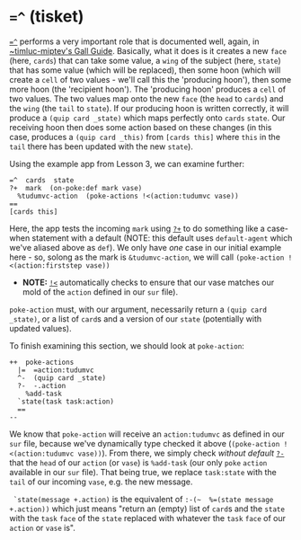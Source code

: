 # `=^` (tisket)

[`=^`](https://urbit.org/docs/reference/hoon-expressions/rune/tis/#tisket) performs a very important role that is documented well, again, in [~timluc-miptev's Gall Guide](https://github.com/timlucmiptev/gall-guide/blob/master/poke.md#the--idiom).  Basically, what it does is it creates a new `face` (here, `cards`) that can take some value, a `wing` of the subject (here, `state`) that has some value (which will be replaced), then some hoon (which will create a `cell` of two values - we'll call this the 'producing hoon'), then some more hoon (the 'recipient hoon').  The 'producing hoon' produces a `cell` of two values.  The two values map onto the new `face` (the `head` to `cards`) and the `wing` (the `tail` to `state`).  If our producing hoon is written correctly, it will produce a `(quip card _state)` which maps perfectly onto `cards` `state`.  Our receiving hoon then does some action based on these changes (in this case, produces a `(quip card _this)` from `[cards this]` where `this` in the `tail` there has been updated with the new `state`).

Using the example app from Lesson 3, we can examine further:
```
=^  cards  state
?+  mark  (on-poke:def mark vase)
  %tudumvc-action  (poke-actions !<(action:tudumvc vase))
==
[cards this]
```
Here, the app tests the incoming `mark` using [`?+`](https://urbit.org/docs/reference/hoon-expressions/rune/wut/#wutlus) to do something like a case-when statement with a default (NOTE: this default uses `default-agent` which we've aliased above as `def`).  We only have _one_ case in our initial example here - so, solong as the mark is `&tudumvc-action`, we will call `(poke-action !<(action:firststep vase))`
  * **NOTE:** [`!<`](https://urbit.org/docs/reference/hoon-expressions/rune/zap/#zapgal) automatically checks to ensure that our vase matches our mold of the `action` defined in our `sur` file).

`poke-action` must, with our argument, necessarily return a `(quip card _state)`, or a list of `card`s and a version of our `state` (potentially with updated values).

To finish examining this section, we should look at `poke-action`:
```
++  poke-actions
  |=  =action:tudumvc
  ^-  (quip card _state)
  ?-  -.action
    %add-task
  `state(task task:action)
  ==
--
```
We know that `poke-action` will receive an `action:tudumvc` as defined in our `sur` file, because we've dynamically type checked it above (`(poke-action !<(action:tudumvc vase))`). From there, we simply check _without default_ [`?-`](https://urbit.org/docs/reference/hoon-expressions/rune/wut/#wuthep) that the `head` of our `action` (or `vase`) is `%add-task` (our only `poke` `action` available in our `sur` file). That being true, we replace `task:state` with the `tail` of our incoming `vase`, e.g. the new message.

`` `state(message +.action)`` is the equivalent of `:-(~  %=(state message +.action))` which just means "return an (empty) list of `card`s and the `state` with the `task` `face` of the `state` replaced with whatever the `task` `face` of our `action` or `vase` is".